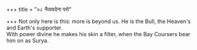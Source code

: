 +++
title = "०८ नैतावदेना परो"

+++
Not only here is this: more is beyond us. He is the Bull, the Heaven's and Earth's supporter.  
     With power divine he makes his skin a filter, when the Bay Coursers bear him on as Surya.